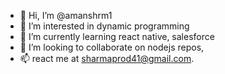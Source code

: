 - 👋 Hi, I’m @amanshrm1
- 👀 I’m interested in dynamic programming
- 🌱 I’m currently learning react native, salesforce
- 💞️ I’m looking to collaborate on nodejs repos,
- 📫 react me at sharmaprod41@gmail.com.

<!---
amanshrm1/amanshrm1 is a ✨ special ✨ repository because its `README.md` (this file) appears on your GitHub profile.
You can click the Preview link to take a look at your changes.
--->
